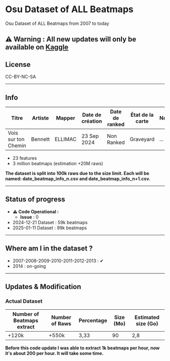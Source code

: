 # Osu Dataset of ALL Beatmaps
Osu Dataset of ALL Beatmaps from 2007 to today 

## ⚠ Warning : **All new updates will only be available on [Kaggle](https://www.kaggle.com/datasets/ellimaaac/osu-dataset-of-all-beatmaps-from-2007-to-today)**

##  License
CC-BY-NC-SA

---

## Info

| Titre                | Artiste   | Mapper   | Date de création | Date de ranked | État de la carte | Nominator | Genre | Langue | Playcount | Likes | Length | BPM | Circle Count | Slider Count | Circle Size | HP Drain | Accuracy | Approach Rate | Star Rating | Game Mode | URL | Difficultés |
|----------------------|-----------|----------|------------------|----------------|------------------|-----------|-------|--------|-----------|-------|--------|-----|--------------|--------------|-------------|----------|----------|---------------|-------------|-----------|-----|-------------|
| Vois sur ton Chemin | Bennett   | ELLIMAC  | 23 Sep 2024     | Non Ranked     | Graveyard        | ...         | Other | French | 54        | 0     | 2:54   | 220 | 578          | 196          | 4           | 5        | 8        | 9             | 6.27        | osu!     | https://osu.ppy.sh/beatmapsets/2254185  | Insane      |

- 23 features 
- 3 million beatmaps (estimation +20M raws)

**The dataset is split into 100k raws due to the size limit. Each will be named: date_beatmap_info_n.csv and date_beatmap_info_n+1.csv.**

---
## Status of progress
- **⚠ Code Operational :**
  - **Issue** : 0
- 2024-12-21 Dataset : 59k beatmaps
- 2025-01-11 Dataset : 99k beatmaps

---

## Where am I in the dataset ?
- 2007-2008-2009-2010-2011-2012-2013 : ✔
- 2014 : on-going

---

## Updates & Modification

### Actual Dataset

| Number of Beatmaps extract | Number of Raws  | Percentage | Size (Mo) | Estimated size (Go) |
|-------|-------|-------------|-------------|---------------------|
| +120k  | +550k	 | 3,33 | 90 |   2,8      |			

**Before this code update I was able to extract 1k beatmaps per hour, now it's about 200 per hour. It will take some time.**
